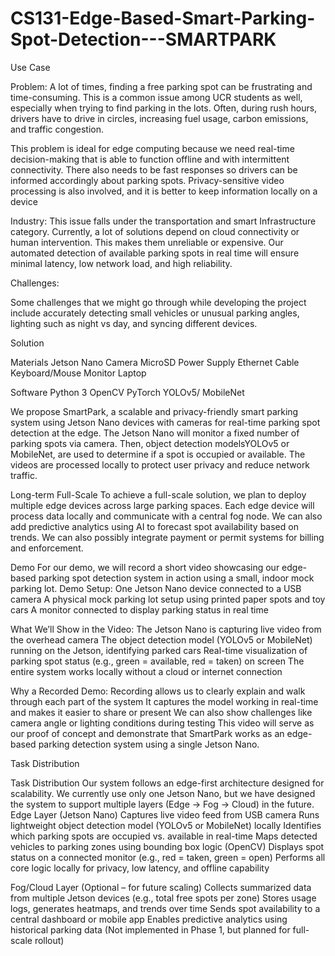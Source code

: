 # CS131-Edge-Based-Smart-Parking-Spot-Detection---SMARTPARK

Use Case

Problem:
A lot of times, finding a free parking spot can be frustrating and time-consuming. This is a common issue among UCR students as well, especially when trying to find parking in the lots. Often, during rush hours, drivers have to drive in circles, increasing fuel usage, carbon emissions, and traffic congestion.

This problem is ideal for edge computing because we need real-time decision-making that is able to function offline and with intermittent connectivity. There also needs to be fast responses so drivers can be informed accordingly about parking spots. Privacy-sensitive video processing  is also involved, and it is better to keep information locally on a device

Industry: 
This issue falls under the transportation and smart Infrastructure category. Currently, a lot of solutions depend on cloud connectivity or human intervention. This makes them unreliable or expensive. Our automated detection of available parking spots in real time will ensure minimal latency, low network load, and high reliability.

Challenges:

Some challenges that we might go through while developing the project include accurately detecting small vehicles or unusual parking angles, lighting such as night vs day, and syncing different devices. 

Solution 

Materials 
Jetson Nano 
Camera
MicroSD 
Power Supply
Ethernet Cable
Keyboard/Mouse
Monitor 
Laptop

Software 
Python 3
OpenCV
PyTorch
YOLOv5/ MobileNet

We propose SmartPark, a scalable and privacy-friendly smart parking system using Jetson Nano devices with cameras for real-time parking spot detection at the edge. The Jetson Nano will monitor a fixed number of parking spots via camera. Then, object detection modelsYOLOv5 or MobileNet, are used to determine if a spot is occupied or available. The videos are processed locally to protect user privacy and reduce network traffic. 

Long-term Full-Scale
To achieve a full-scale solution, we plan to deploy multiple edge devices across large parking spaces. Each edge device will process data locally and communicate with a central fog node. We can also add predictive analytics using AI to forecast spot availability based on trends. We can also possibly integrate payment or permit systems for billing and enforcement. 


Demo 
For our demo, we will record a short video showcasing our edge-based parking spot detection system in action using a small, indoor mock parking lot.
Demo Setup:
One Jetson Nano device connected to a USB camera
A physical mock parking lot setup using printed paper spots and toy cars
A monitor connected to display parking status in real time


What We’ll Show in the Video:
The Jetson Nano is capturing live video from the overhead camera
The object detection model (YOLOv5 or MobileNet) running on the Jetson, identifying parked cars
Real-time visualization of parking spot status (e.g., green = available, red = taken) on screen
The entire system works locally without a cloud or internet connection


Why a Recorded Demo:
Recording allows us to clearly explain and walk through each part of the system
It captures the model working in real-time and makes it easier to share or present
We can also show challenges like camera angle or lighting conditions during testing
This video will serve as our proof of concept and demonstrate that SmartPark works as an edge-based parking detection system using a single Jetson Nano.

Task Distribution

Task Distribution
Our system follows an edge-first architecture designed for scalability. We currently use only one Jetson Nano, but we have designed the system to support multiple layers (Edge → Fog → Cloud) in the future.
 Edge Layer (Jetson Nano)
Captures live video feed from USB camera
Runs lightweight object detection model (YOLOv5 or MobileNet) locally
Identifies which parking spots are occupied vs. available in real-time
Maps detected vehicles to parking zones using bounding box logic (OpenCV)
Displays spot status on a connected monitor (e.g., red = taken, green = open)
Performs all core logic locally for privacy, low latency, and offline capability


 Fog/Cloud Layer (Optional – for future scaling)
Collects summarized data from multiple Jetson devices (e.g., total free spots per zone)
Stores usage logs, generates heatmaps, and trends over time
Sends spot availability to a central dashboard or mobile app
Enables predictive analytics using historical parking data
(Not implemented in Phase 1, but planned for full-scale rollout)
